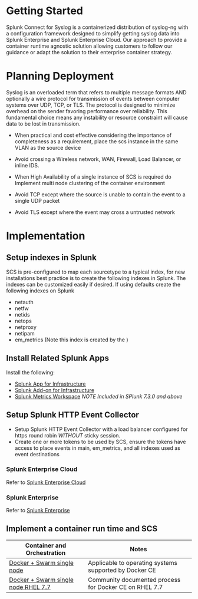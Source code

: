 # Getting Started

Splunk Connect for Syslog is a containerized distribution of syslog-ng with a configuration framework
designed to simplify getting syslog data into Splunk Enterprise and Splunk Enterprise Cloud. Our approach
to provide a container runtime agnostic solution allowing customers to follow our guidance or adapt the solution
to their enterprise container strategy.


# Planning Deployment

Syslog is an overloaded term that refers to multiple message formats AND optionally a wire protocol for
transmission of events between computer systems over UDP, TCP, or TLS. The protocol is designed to minimize
overhead on the sender favoring performance over reliability. This fundamental choice means any instability
or resource constraint will cause data to be lost in transmission.

* When practical and cost effective considering the importance of completeness as a requirement, place the scs
instance in the same VLAN as the source device

* Avoid crossing a Wireless network, WAN, Firewall, Load Balancer, or inline IDS.
* When High Availability of a single instance of SCS is required do Implement multi node clustering of the container 
environment
* Avoid TCP except where the source is unable to contain the event to a single UDP packet
* Avoid TLS except where the event may cross a untrusted network


# Implementation

## Setup indexes in Splunk

SCS is pre-configured to map each sourcetype to a typical index, for new installations best practice is to create the following
indexes in Splunk. The indexes can be customized easily if desired. If using defaults create the following indexes on Splunk

* netauth
* netfw
* netids
* netops
* netproxy
* netipam
* em_metrics (Note this index is created by the )

## Install Related Splunk Apps

Install the following:

* [Splunk App for Infrastructure](https://splunkbase.splunk.com/app/3975/)
* [Splunk Add-on for Infrastructure](https://splunkbase.splunk.com/app/4217/)
* [Splunk Metrics Workspace](https://splunkbase.splunk.com/app/4192/) *NOTE Included in SPlunk 7.3.0 and above* 

## Setup Splunk HTTP Event Collector

- Setup Splunk HTTP Event Collector with a load balancer configured for https round robin *WITHOUT* sticky session.
- Create one or more tokens to be used by SCS, ensure the tokens have access to place events in main, em_metrics, and all indexes used as event destinations
 
### Splunk Enterprise Cloud

Refer to [Splunk Enterprise Cloud](http://docs.splunk.com/Documentation/Splunk/7.3.1/Data/UsetheHTTPEventCollector#Configure_HTTP_Event_Collector_on_managed_Splunk_Cloud)

### Splunk Enterprise

Refer to [Splunk Enterprise](http://dev.splunk.com/view/event-collector/SP-CAAAE6Q)

## Implement a container run time and SCS

| Container and Orchestration | Notes |
|-----------------------------|-------|
| [Docker + Swarm single node](gettingstarted/docker-swarm-general.md) | Applicable to operating systems supported by Docker CE  
| [Docker + Swarm single node RHEL 7.7](gettingstarted/docker-swarm-rhel7.md) | Community documented process for Docker CE on RHEL 7.7 |

